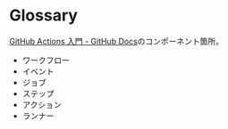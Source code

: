 # Glossary

[GitHub Actions 入門 - GitHub Docs](https://docs.github.com/ja/actions/learn-github-actions/introduction-to-github-actions)のコンポーネント箇所。

- ワークフロー
- イベント
- ジョブ
- ステップ
- アクション
- ランナー
